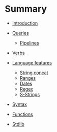# Summary

- [Introduction](./introduction.md)
- [Queries](./queries/README.md)
  - [Pipelines](./queries/pipelines.md)
- [Verbs](./verbs.md)
- [Language features](./language-features/README.md)

  <!--   - f-strings — `CONCAT(foo, " ", bar)` -> `f"{foo} {bar}"`? -->
  - [String concat]()
    <!-- - Ranges — `BETWEEN 1 AND 3` -> `in 1..3`? -->
  - [Ranges]()
    <!-- - - Dates — `"2021-01-01"` -> `@2021-01-01`? And `DATE_TRUNC(foo_date, YEAR)` -> `foo_date.year`? Or -> `foo_date | as year`? Or `foo_date | to year`? -->
    <!-- - Offsets — `DATE_ADD(DATE "2008-12-25", INTERVAL 5 DAY)` -> `@2008-12-25 - 5day`? -->
  - [Dates]()
    <!--   - Regex — `REGEX_MATCH(foo, "\\w{3}")` -> `foo ~ r"\w{3}"`? Or -> `regex foo r"\w{3}"`? -->
  - [Regex]()
  - [S-Strings](s-strings.md)

- [Syntax](./syntax.md)
- [Functions](./functions.md)
- [Stdlib](./stdlib.md)
